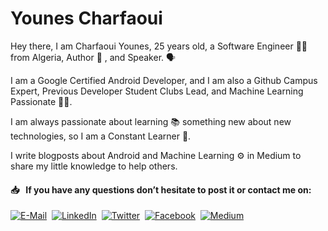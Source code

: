 # Younes Charfaoui

Hey there, I am Charfaoui Younes, 25 years old, a Software Engineer 👨‍🎓 from Algeria, Author 📄 , and Speaker. 🗣

I am a Google Certified Android Developer, and I am also a Github Campus Expert, Previous Developer Student Clubs Lead, and Machine Learning Passionate 👨‍🔬.

I am always passionate about learning 📚 something new about new technologies, so I am a Constant Learner 🚴.

I write blogposts about Android and Machine Learning ⚙️ in Medium to share my little knowledge to help others.

#### 📥 &nbsp; If you have any questions don’t hesitate to post it or contact me on:

[![E-Mail](https://github.com/Younes-Charfaoui/Younes-Charfaoui/blob/master/email.png)](mailto:mxcsyounes@gmail.com)&nbsp;&nbsp;[![LinkedIn](https://github.com/Younes-Charfaoui/Younes-Charfaoui/blob/master/linkedin.png)](https://www.linkedin.com/in/younes-charfaoui)&nbsp; [![Twitter](https://github.com/Younes-Charfaoui/Younes-Charfaoui/blob/master/twitter.png)](https://twitter.com/CharfaouiYounes)&nbsp;&nbsp;[![Facebook](https://github.com/Younes-Charfaoui/Younes-Charfaoui/blob/master/facebook.png)](https://www.facebook.com/mxcsyounes/)&nbsp;&nbsp;[![Medium](https://github.com/Younes-Charfaoui/Younes-Charfaoui/blob/master/medium.png)](https://www.medium.com/@mxcsyounes)
